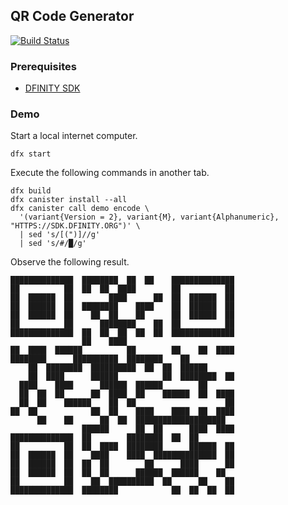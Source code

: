 ## QR Code Generator

[![Build Status](https://travis-ci.org/enzoh/qr.svg?branch=master)](https://travis-ci.org/enzoh/qr?branch=master)

### Prerequisites

- [DFINITY SDK](https://sdk.dfinity.org)

### Demo

Start a local internet computer.

```
dfx start
```

Execute the following commands in another tab.

```
dfx build
dfx canister install --all
dfx canister call demo encode \
  '(variant{Version = 2}, variant{M}, variant{Alphanumeric}, "HTTPS://SDK.DFINITY.ORG")' \
  | sed 's/[(")]//g'
  | sed 's/#/█/g'
```

Observe the following result.

```
██████████████  ████████  ██  ██    ██████████████
██          ██  ██  ██  ████        ██          ██
██  ██████  ██        ████      ██  ██  ██████  ██
██  ██████  ██  ████████    ████    ██  ██████  ██
██  ██████  ██    ██  ██    ██      ██  ██████  ██
██          ██      ████████    ██  ██          ██
██████████████  ██  ██  ██  ██  ██  ██████████████
                ██    ████                        
██  ████  ██████          ██        ██    ██  ████
████████      ██████████  ████████    ██          
    ██  ████████  ██████████  ██  ██  ██████      
    ██  ████      ██████          ██  ████████  ██
  ████    ████      ██████  ██████        ██      
  ██  ██  ██      ██  ████  ██    ██████  ██  ████
  ██  ██    ██████    ██  ██                    ██
██  ██            ██  ██    ████    ████  ██  ████
      ██    ██      ██  ██  ████████████████████  
                ██████      ██  ██      ████  ████
██████████████  ██        ████████  ██  ██        
██          ██  ██  ████  ████████      ██████  ██
██  ██████  ██    ████    ████  ██████████████  ██
██  ██████  ██  ██  ██        ██      ████      ██
██  ██████  ██  ██  ██      ██████  ██████    ██  
██          ██    ██  ██████████  ██      ██    ██
██████████████  ████████            ██  ██  ██  ██
```
